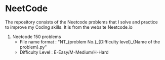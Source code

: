 # NeetCode

The repository consists of the Neetcode problems that I solve and practice to improve my Coding skills. It is from the website Neetcode.io <br>

1. Neetcode 150 problems 
    - File name format : "NT_{problem No.}\_{Difficulty level}\_{Name of the problem}.py" 
    - Difficulty Level : E-Easy/M-Medium/H-Hard
